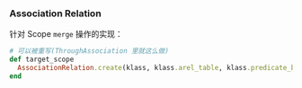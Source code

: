 ### Association Relation

针对 Scope `merge` 操作的实现：

```ruby
# 可以被重写(ThroughAssociation 里就这么做)
def target_scope
  AssociationRelation.create(klass, klass.arel_table, klass.predicate_builder, self).merge!(klass.all)
end
```
